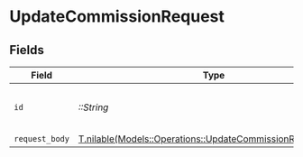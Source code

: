 # UpdateCommissionRequest


## Fields

| Field                                                                                                                | Type                                                                                                                 | Required                                                                                                             | Description                                                                                                          | Example                                                                                                              |
| -------------------------------------------------------------------------------------------------------------------- | -------------------------------------------------------------------------------------------------------------------- | -------------------------------------------------------------------------------------------------------------------- | -------------------------------------------------------------------------------------------------------------------- | -------------------------------------------------------------------------------------------------------------------- |
| `id`                                                                                                                 | *::String*                                                                                                           | :heavy_check_mark:                                                                                                   | The commission's unique ID on Dub.                                                                                   | cm_1JVR7XRCSR0EDBAF39FZ4PMYE                                                                                         |
| `request_body`                                                                                                       | [T.nilable(Models::Operations::UpdateCommissionRequestBody)](../../models/operations/updatecommissionrequestbody.md) | :heavy_minus_sign:                                                                                                   | N/A                                                                                                                  |                                                                                                                      |